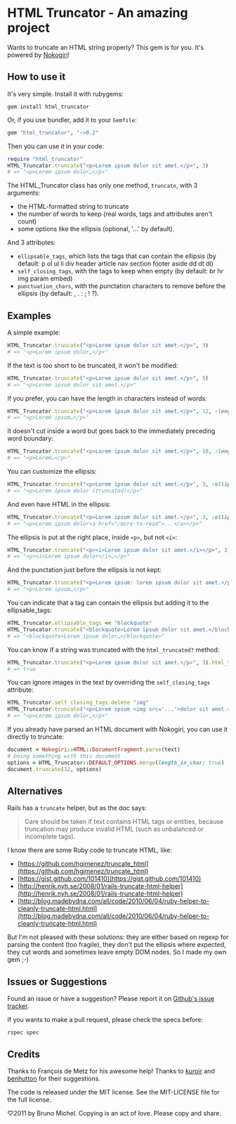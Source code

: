 HTML Truncator - An amazing project
==============

Wants to truncate an HTML string properly? This gem is for you.
It's powered by [Nokogiri](http://nokogiri.org/)!


How to use it
-------------

It's very simple. Install it with rubygems:

```
gem install html_truncator
```

Or, if you use bundler, add it to your `Gemfile`:

```ruby
gem "html_truncator", "~>0.2"
```

Then you can use it in your code:

```ruby
require "html_truncator"
HTML_Truncator.truncate("<p>Lorem ipsum dolor sit amet.</p>", 3)
# => "<p>Lorem ipsum dolor…</p>"
```

The HTML_Truncator class has only one method, `truncate`, with 3 arguments:

* the HTML-formatted string to truncate
* the number of words to keep (real words, tags and attributes aren't count)
* some options like the ellipsis (optional, '…' by default).

And 3 attributes:

* `ellipsable_tags`, which lists the tags that can contain the ellipsis
  (by default: p ol ul li div header article nav section footer aside dd dt dl)
* `self_closing_tags`, with the tags to keep when empty
  (by default: br hr img param embed)
* `punctuation_chars`, with the punctation characters to remove before the
  ellipsis (by default: , . : ; ! ?).


Examples
--------

A simple example:

```ruby
HTML_Truncator.truncate("<p>Lorem ipsum dolor sit amet.</p>", 3)
# => "<p>Lorem ipsum dolor…</p>"
```

If the text is too short to be truncated, it won't be modified:

```ruby
HTML_Truncator.truncate("<p>Lorem ipsum dolor sit amet.</p>", 5)
# => "<p>Lorem ipsum dolor sit amet.</p>"
```

If you prefer, you can have the length in characters instead of words:

```ruby
HTML_Truncator.truncate("<p>Lorem ipsum dolor sit amet.</p>", 12, :length_in_chars => true)
# => "<p>Lorem ipsum…</p>"
```

It doesn't cut inside a word but goes back to the immediately preceding word
boundary:

```ruby
HTML_Truncator.truncate("<p>Lorem ipsum dolor sit amet.</p>", 10, :length_in_chars => true)
# => "<p>Lorem…</p>"
```

You can customize the ellipsis:

```ruby
HTML_Truncator.truncate("<p>Lorem ipsum dolor sit amet.</p>", 3, :ellipsis => " (truncated)")
# => "<p>Lorem ipsum dolor (truncated)</p>"
```

And even have HTML in the ellipsis:

```ruby
HTML_Truncator.truncate("<p>Lorem ipsum dolor sit amet.</p>", 3, :ellipsis => '<a href="/more-to-read">...</a>')
# => "<p>Lorem ipsum dolor<a href="/more-to-read">...</a></p>"
```

The ellipsis is put at the right place, inside `<p>`, but not `<i>`:

```ruby
HTML_Truncator.truncate("<p><i>Lorem ipsum dolor sit amet.</i></p>", 3)
# => "<p><i>Lorem ipsum dolor</i>…</p>"
```

And the punctation just before the ellipsis is not kept:

```ruby
HTML_Truncator.truncate("<p>Lorem ipsum: lorem ipsum dolor sit amet.</p>", 2)
# => "<p>Lorem ipsum…</p>"
```

You can indicate that a tag can contain the ellipsis but adding it to the ellipsable_tags:

```ruby
HTML_Truncator.ellipsable_tags << "blockquote"
HTML_Truncator.truncate("<blockquote>Lorem ipsum dolor sit amet.</blockquote>", 3)
# => "<blockquote>Lorem ipsum dolor…</blockquote>"
```

You can know if a string was truncated with the `html_truncated?` method:

```ruby
HTML_Truncator.truncate("<p>Lorem ipsum dolor sit amet.</p>", 3).html_truncated?
# => true
```

You can ignore images in the text by overriding the `self_closing_tags` attribute:

```ruby
HTML_Truncator.self_closing_tags.delete "img"
HTML_Truncator.truncate("<p>Lorem ipsum <img src='...'>dolor sit amet.</p>", 3)
# => "<p>Lorem ipsum dolor…</p>"
```

If you already have parsed an HTML document with Nokogiri, you can use it
directly to truncate:

```ruby
document = Nokogiri::HTML::DocumentFragment.parse(text)
# Doing something with this document
options = HTML_Truncator::DEFAULT_OPTIONS.merge(length_in_char: true)
document.truncate(12, options)
```

Alternatives
------------

Rails has a `truncate` helper, but as the doc says:

> Care should be taken if text contains HTML tags or entities,
  because truncation may produce invalid HTML (such as unbalanced or incomplete tags).

I know there are some Ruby code to truncate HTML, like:

* [https://github.com/hgimenez/truncate_html](https://github.com/hgimenez/truncate_html)
* [https://gist.github.com/101410](https://gist.github.com/101410)
* [http://henrik.nyh.se/2008/01/rails-truncate-html-helper](http://henrik.nyh.se/2008/01/rails-truncate-html-helper)
* [http://blog.madebydna.com/all/code/2010/06/04/ruby-helper-to-cleanly-truncate-html.html](http://blog.madebydna.com/all/code/2010/06/04/ruby-helper-to-cleanly-truncate-html.html)

But I'm not pleased with these solutions: they are either based on regexp for
parsing the content (too fragile), they don't put the ellipsis where expected,
they cut words and sometimes leave empty DOM nodes. So I made my own gem ;-)


Issues or Suggestions
---------------------

Found an issue or have a suggestion? Please report it on
[Github's issue tracker](http://github.com/nono/HTML-Truncator/issues).

If you wants to make a pull request, please check the specs before:

    rspec spec


Credits
-------

Thanks to François de Metz for his awesome help!
Thanks to [kuroir](https://github.com/kuroir) and
[benhutton](https://github.com/benhutton) for their suggestions.

The code is released under the MIT license.
See the MIT-LICENSE file for the full license.

♡2011 by Bruno Michel. Copying is an act of love. Please copy and share.
